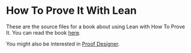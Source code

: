 # How To Prove It With Lean
 These are the source files for a book about using Lean with How To Prove It.  You can read the book [here](https://djvelleman.github.io/HTPIwL/).

 You might also be interested in [Proof Designer](https://djvelleman.github.io/pd/).
